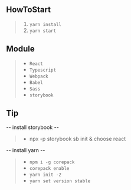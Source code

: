 ## HowToStart
>1. `yarn install` 
>2. `yarn start` 

## Module
>- `React`
>- `Typescript`
>- `Webpack`
>- `Babel`
>- `Sass`
>- `storybook`

## Tip
-- install storybook --
>- npx -p storybook sb init & choose react

-- install yarn -- 
>- `npm i -g corepack`
>- `corepack enable`
>- `yarn init -2`
>- `yarn set version stable`